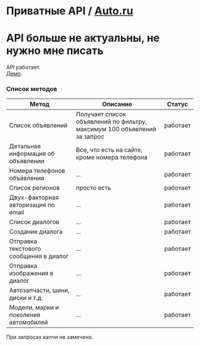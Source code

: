 # Приватные API / [Auto.ru](https://auto.ru/)
# API больше не актуальны, не нужно мне писать

API работает. \
[Демо](https://kolsha.ru/apis/auto_ru/).

### Список методов
Метод | Описание | Статус 
|---|---|---|
| Список объявлений | Получает список объявлений по фильтру, максимум 100 объявлений за запрос | работает|
| Детальная информация об объявлении| Все, что есть на сайте, кроме номера телефона | работает|
| Номера телефонов объявления| ...  | работает|
| Список регионов| просто есть  | работает|
| Двух-факторная авторизация по email| ...  | работает|
| Список диалогов| ...  | работает|
| Создание диалога| ...  | работает|
| Отправка текстового сообщения в диалог| ...  | работает|
| Отправка изображения в диалог| ...  | работает|
| Автозапчасти, шини, диски и т.д.| ...  | работает|
| Модели, марки и поколения автомобилей| ...  | работает|

При запросах капчи не замечено.
